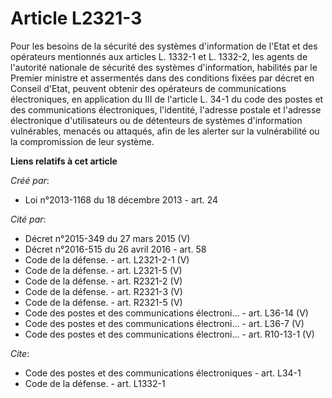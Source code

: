 # Article L2321-3

Pour les besoins de la sécurité des systèmes d'information de l'Etat et des opérateurs mentionnés aux articles L. 1332-1 et
L. 1332-2, les agents de l'autorité nationale de sécurité des systèmes d'information, habilités par le Premier ministre et
assermentés dans des conditions fixées par décret en Conseil d'Etat, peuvent obtenir des opérateurs de communications
électroniques, en application du III de l'article L. 34-1 du code des postes et des communications électroniques, l'identité,
l'adresse postale et l'adresse électronique d'utilisateurs ou de détenteurs de systèmes d'information vulnérables, menacés ou
attaqués, afin de les alerter sur la vulnérabilité ou la compromission de leur système.

**Liens relatifs à cet article**

_Créé par_:

  - Loi n°2013-1168 du 18 décembre 2013 - art. 24

_Cité par_:

  - Décret n°2015-349 du 27 mars 2015 (V)
  - Décret n°2016-515 du 26 avril 2016 - art. 58
  - Code de la défense. - art. L2321-2-1 (V)
  - Code de la défense. - art. L2321-5 (V)
  - Code de la défense. - art. R2321-2 (V)
  - Code de la défense. - art. R2321-3 (V)
  - Code de la défense. - art. R2321-5 (V)
  - Code des postes et des communications électroni... - art. L36-14 (V)
  - Code des postes et des communications électroni... - art. L36-7 (V)
  - Code des postes et des communications électroni... - art. R10-13-1 (V)

_Cite_:

  - Code des postes et des communications électroniques - art. L34-1
  - Code de la défense. - art. L1332-1
